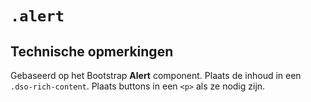 # `.alert`

## Technische opmerkingen

Gebaseerd op het Bootstrap **Alert** component. Plaats de inhoud in een `.dso-rich-content`. Plaats buttons in een `<p>` als ze nodig zijn.
